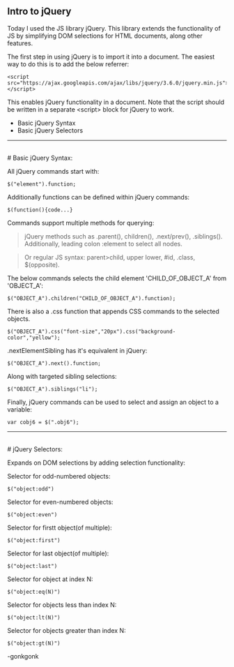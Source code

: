 ## Intro to jQuery

Today I used the JS library jQuery. This library extends the functionality of JS by simplifying DOM selections for HTML documents, along other features.

The first step in using jQuery is to import it into a document. The easiest way to do this is to add the below referrer:
<pre><code class="language-javascript">&lt;script src="https://ajax.googleapis.com/ajax/libs/jquery/3.6.0/jquery.min.js"&gt;&lt;/script&gt;
</code></pre>

This enables jQuery functionality in a document. Note that the script should be written in a separate &lt;script&gt; block for jQuery to work.

* Basic jQuery Syntax
* Basic jQuery Selectors

---
<br>
# Basic jQuery Syntax:

All jQuery commands start with:
<pre><code class="language-javascript">$("element").function;
</code></pre>

Additionally functions can be defined within jQuery commands:
<pre><code class="language-javascript">$(function(){code...}
</code></pre>

Commands support multiple methods for querying:
> jQuery methods such as .parent(), children(), .next/prev(), .siblings(). Additionally, leading colon :element to select all nodes.

> Or regular JS syntax: parent>child, upper lower, #id, .class, $(opposite).

The below commands selects the child element 'CHILD_OF_OBJECT_A' from 'OBJECT_A':
<pre><code class="language-javascript">$("OBJECT_A").children("CHILD_OF_OBJECT_A").function);
</code></pre>

There is also a .css function that appends CSS commands to the selected objects.
<pre><code class="language-javascript">$("OBJECT_A").css("font-size","20px").css("background-color","yellow");
</code></pre>

.nextElementSibling has it's equivalent in jQuery:
<pre><code class="language-javascript">$("OBJECT_A").next().function;
</code></pre>

Along with targeted sibling selections:
<pre><code class="language-javascript">$("OBJECT_A").siblings("li");
</code></pre>

Finally, jQuery commands can be used to select and assign an object to a variable:
<pre><code class="language-javascript">var cobj6 = $(".obj6");
</code></pre>

---
<br>
# jQuery Selectors:

Expands on DOM selections by adding selection functionality:

Selector for odd-numbered objects:
<pre><code class="language-javascript">$("object:odd")
</code></pre>

Selector for even-numbered objects:
<pre><code class="language-javascript">$("object:even")
</code></pre>

Selector for firstt object(of multiple):
<pre><code class="language-javascript">$("object:first")
</code></pre>

Selector for last object(of multiple):
<pre><code class="language-javascript">$("object:last")
</code></pre>

Selector for object at index N:
<pre><code class="language-javascript">$("object:eq(N)")
</code></pre>

Selector for objects less than index N:
<pre><code class="language-javascript">$("object:lt(N)")
</code></pre>

Selector for objects greater than index N:
<pre><code class="language-javascript">$("object:gt(N)")
</code></pre>


-gonkgonk
